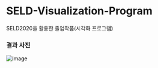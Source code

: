 # SELD-Visualization-Program
SELD2020을 활용한 졸업작품(시각화 프로그램)


### 결과 사진
![image](https://user-images.githubusercontent.com/62464515/125752073-19b7d911-20cb-42a0-9f3d-5a3d53b5e2b3.png)

